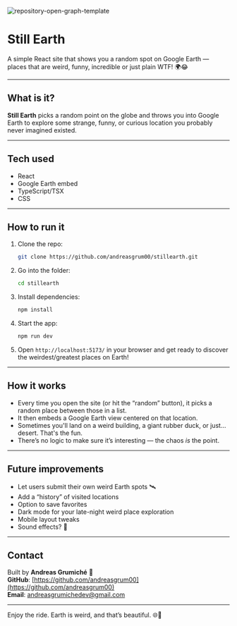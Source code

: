 ![repository-open-graph-template](https://github.com/user-attachments/assets/ce8ca3eb-0476-435d-803f-4fd584a029a8)

# Still Earth

A simple React site that shows you a random spot on Google Earth — places that are weird, funny, incredible or just plain WTF! 🌍😂

---

## What is it?

**Still Earth** picks a random point on the globe and throws you into Google Earth to explore some strange, funny, or curious location you probably never imagined existed.

---

## Tech used

- React  
- Google Earth embed
- TypeScript/TSX
- CSS

---

## How to run it

1. Clone the repo:  
   ```bash
   git clone https://github.com/andreasgrum00/stillearth.git
   ```
2. Go into the folder:
   ```bash
   cd stillearth
   ```
3. Install dependencies:
   ```bash
   npm install
4. Start the app:
   ```bash
   npm run dev
   ```
5. Open `http://localhost:5173/` in your browser and get ready to discover the weirdest/greatest places on Earth!

---

## How it works

- Every time you open the site (or hit the “random” button), it picks a random place between those in a list.
- It then embeds a Google Earth view centered on that location.
- Sometimes you'll land on a weird building, a giant rubber duck, or just... desert. That's the fun.
- There’s no logic to make sure it’s interesting — the chaos *is* the point.

---

## Future improvements

- Let users submit their own weird Earth spots 🛰️  
- Add a “history” of visited locations  
- Option to save favorites  
- Dark mode for your late-night weird place exploration  
- Mobile layout tweaks  
- Sound effects? 🤔

---

## Contact

Built by **Andreas Grumiché** 🚀  
**GitHub**: [https://github.com/andreasgrum00](https://github.com/andreasgrum00)<br>
**Email**: [andreasgrumichedev@gmail.com](mailto:andreasgrumichedev@gmail.com)

---

Enjoy the ride. Earth is weird, and that’s beautiful. 🌐💫
